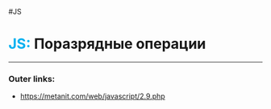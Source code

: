 #JS
# <font color="#00b0f0">JS:</font> Поразрядные операции
---
### Outer links:
- https://metanit.com/web/javascript/2.9.php